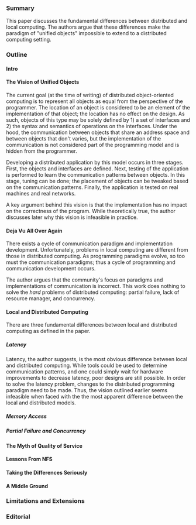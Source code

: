 ### Summary

This paper discusses the fundamental differences between distributed and local computing.
The authors argue that these differences make the paradigm of "unified objects" impossible to extend to a distributed computing setting.

### Outline

#### Intro

#### The Vision of Unified Objects

The current goal (at the time of writing) of distributed object-oriented computing is to represent all objects as equal from the perspective of the programmer.
The location of an object is considered to be an element of the implementation of that object; the location has no effect on the design.
As such, objects of this type may be solely defined by 1) a set of interfaces and 2) the syntax and semantics of operations on the interfaces.
Under the hood, the communication between objects that share an address space and between objects that don't varies, but the implementation of the communication is not considered part of the programming model and is hidden from the programmer.

Developing a distributed application by this model occurs in three stages.
First, the objects and interfaces are defined.
Next, testing of the application is performed to learn the communication patterns between objects.
In this stage, tuning can be done; the placement of objects can be tweaked based on the communication patterns.
Finally, the application is tested on real machines and real networks.

A key argument behind this vision is that the implementation has no impact on the correctness of the program.
While theoretically true, the author discusses later why this vision is infeasible in practice.

#### Deja Vu All Over Again

There exists a cycle of communication paradigm and implementation development.
Unfortunately, problems in local computing are different from those in distributed computing.
As programming paradigms evolve, so too must the communication paradigms; thus a cycle of programming and communication development occurs.

The author argues that the community's focus on paradigms and implementations of communication is incorrect.
This work does nothing to solve the *hard* problems of distributed computing: partial failure, lack of resource manager, and concurrency.

#### Local and Distributed Computing

There are three fundamental differences between local and distributed computing as defined in the paper.

##### Latency

Latency, the author suggests, is the most obvious difference between local and distributed computing.
While tools could be used to determine communication patterns, and one could simply wait for hardware improvements to decrease latency, poor designs are still possible.
In order to solve the latency problem, changes to the distributed programming paradigm need to be made.
Thus, the vision outlined earlier seems infeasible when faced with the the most apparent difference between the local and distributed models.

##### Memory Access

##### Partial Failure and Concurrency

#### The Myth of Quality of Service

#### Lessons From NFS

#### Taking the Differences Seriously

#### A Middle Ground

### Limitations and Extensions

### Editorial

